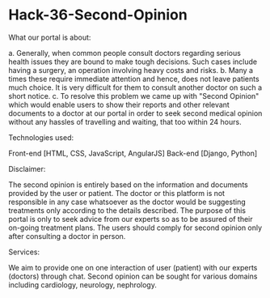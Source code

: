 # Hack-36-Second-Opinion

What our portal is about:

a. Generally, when common people consult doctors regarding serious health issues they are bound to make tough decisions. Such cases include having a surgery, an operation involving heavy costs and risks. 
b. Many a times these require immediate attention and hence, does not leave patients much choice. It is very difficult for them to consult another doctor on such a short notice. 
c. To resolve this problem we came up with "Second Opinion" which would enable users to show their reports and other relevant documents to a doctor at our portal in order to seek second medical opinion without any hassles of travelling and waiting, that too within 24 hours. 

Technologies used:

Front-end [HTML, CSS, JavaScript, AngularJS]
Back-end [Django, Python] 

Disclaimer:

The second opinion is entirely based on the information and documents provided by the user or patient. The doctor or this platform is not responsible in any case whatsoever as the doctor would be suggesting treatments only according to the details described. The purpose of this portal is only to seek advice from our experts so as to be assured of their on-going treatment plans. The users should comply for second opinion only after consulting a doctor in person.

Services:

We aim to provide one on one interaction of user (patient) with our experts (doctors) through chat. 
Second opinion can be sought for various domains including cardiology, neurology, nephrology.
  

